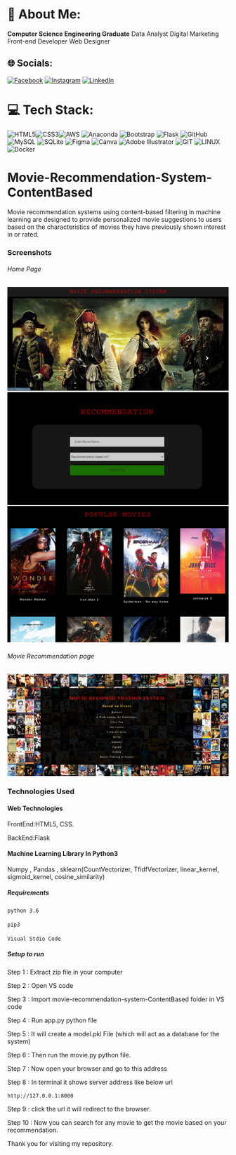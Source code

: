 # 💫 About Me:
**Computer Science Engineering Graduate** 
Data Analyst Digital Marketing Front-end Developer Web Designer

## 🌐 Socials:
[![Facebook](https://img.shields.io/badge/Facebook-%231877F2.svg?logo=Facebook&logoColor=white)](https://facebook.com/jagansaravanan) [![Instagram](https://img.shields.io/badge/Instagram-%23E4405F.svg?logo=Instagram&logoColor=white)](https://instagram.com/jagan_saravana) [![LinkedIn](https://img.shields.io/badge/LinkedIn-%230077B5.svg?logo=linkedin&logoColor=white)](https://linkedin.com/in/jagansaravanan) 

# 💻 Tech Stack:
![HTML5](https://img.shields.io/badge/html5-%23E34F26.svg?style=for-the-badge&logo=html5&logoColor=white)![CSS3](https://img.shields.io/badge/css3-%231572B6.svg?style=for-the-badge&logo=css3&logoColor=white)![AWS](https://img.shields.io/badge/AWS-%23FF9900.svg?style=for-the-badge&logo=amazon-aws&logoColor=white) ![Anaconda](https://img.shields.io/badge/Anaconda-%2344A833.svg?style=for-the-badge&logo=anaconda&logoColor=white) ![Bootstrap](https://img.shields.io/badge/bootstrap-%23563D7C.svg?style=for-the-badge&logo=bootstrap&logoColor=white) ![Flask](https://img.shields.io/badge/flask-%23000.svg?style=for-the-badge&logo=flask&logoColor=white) ![GitHub](https://img.shields.io/badge/GitHub-%23121011.svg?style=for-the-badge&logo=github&logoColor=white)   ![MySQL](https://img.shields.io/badge/mysql-%2300f.svg?style=for-the-badge&logo=mysql&logoColor=white) ![SQLite](https://img.shields.io/badge/sqlite-%2307405e.svg?style=for-the-badge&logo=sqlite&logoColor=white) ![Figma](https://img.shields.io/badge/figma-%23F24E1E.svg?style=for-the-badge&logo=figma&logoColor=white) ![Canva](https://img.shields.io/badge/Canva-%2300C4CC.svg?style=for-the-badge&logo=Canva&logoColor=white) ![Adobe Illustrator](https://img.shields.io/badge/adobeillustrator-%23FF9A00.svg?style=for-the-badge&logo=adobeillustrator&logoColor=white) ![GIT](https://img.shields.io/badge/Git-fc6d26?style=for-the-badge&logo=git&logoColor=white) ![LINUX](https://img.shields.io/badge/Linux-FCC624?style=for-the-badge&logo=linux&logoColor=black) ![Docker](https://img.shields.io/badge/docker-%230db7ed.svg?style=for-the-badge&logo=docker&logoColor=white)
# Movie-Recommendation-System-ContentBased
Movie recommendation systems using content-based filtering in machine learning are designed to provide personalized movie suggestions to users based on the characteristics of movies they have previously shown interest in or rated.
### Screenshots
  
###### Home Page

![home](https://github.com/JaganSaravana07/movie-recommendation-system-ContentBased/blob/a0915e9fd959f124c6e7650f497183df93784c9c/Screenshots/img1.png)
![home](https://github.com/JaganSaravana07/movie-recommendation-system-ContentBased/blob/a0915e9fd959f124c6e7650f497183df93784c9c/Screenshots/img2.png)
![home](https://github.com/JaganSaravana07/movie-recommendation-system-ContentBased/blob/a0915e9fd959f124c6e7650f497183df93784c9c/Screenshots/img3.png)

###### Movie Recommendation page

![recom](https://github.com/JaganSaravana07/movie-recommendation-system-ContentBased/blob/a0915e9fd959f124c6e7650f497183df93784c9c/Screenshots/img4.png)
### Technologies Used

#### Web Technologies
FrontEnd:HTML5, CSS.

BackEnd:Flask 

#### Machine Learning Library In Python3
Numpy , Pandas , sklearn(CountVectorizer, TfidfVectorizer, linear_kernel, sigmoid_kernel, cosine_similarity)

##### Requirements
```
python 3.6

pip3

Visual Stdio Code

```
##### Setup to run

Step 1 : Extract zip file in your computer

Step 2 : Open VS code

Step 3 : Import movie-recommendation-system-ContentBased folder in VS code 

Step 4 : Run app.py python file 

Step 5 : It will create a model.pkl File (which will act as a database for the system)

Step 6 : Then run the movie.py python file.

Step 7 : Now open your browser and go to this address

Step 8 : In terminal it shows server address like below url 
```
http://127.0.0.1:8000
```

Step 9 : click the url it will redirect to the browser.

Step 10 : Now you can search for any movie to get the movie based on your recommendation.

Thank you for visiting my repository.


